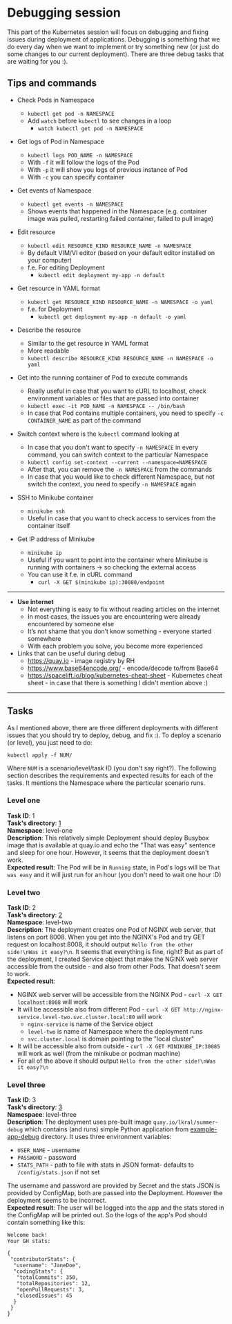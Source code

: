 # Debugging session

This part of the Kubernetes session will focus on debugging and fixing issues during deployment of applications.
Debugging is something that we do every day when we want to implement or try something new (or just do some changes to our current deployment).
There are three debug tasks that are waiting for you :).

## Tips and commands

- Check Pods in Namespace
  - `kubectl get pod -n NAMESPACE`
  - Add `watch` before `kubectl` to see changes in a loop
    - `watch kubectl get pod -n NAMESPACE`

- Get logs of Pod in Namespace
  - `kubectl logs POD_NAME -n NAMESPACE`
  - With `-f` it will follow the logs of the Pod
  - With `-p` it will show you logs of previous instance of Pod
  - With `-c` you can specify container
  
- Get events of Namespace
  -  `kubectl get events -n NAMESPACE`
  -  Shows events that happened in the Namespace (e.g. container image was pulled, restarting failed container, failed to pull image)
 
- Edit resource
  - `kubectl edit RESOURCE_KIND RESOURCE_NAME -n NAMESPACE`
  - By default VIM/VI editor (based on your default editor installed on your computer)
  - f.e. For editing Deployment
    - `kubectl edit deployment my-app -n default`

- Get resource in YAML format
  - `kubectl get RESOURCE_KIND RESOURCE_NAME -n NAMESPACE -o yaml`
  - f.e. for Deployment
    - `kubectl get deployment my-app -n default -o yaml`

- Describe the resource
  - Similar to the get resource in YAML format
  - More readable
  - `kubectl describe RESOURCE_KIND RESOURCE_NAME -n NAMESPACE -o yaml`

- Get into the running container of Pod to execute commands
  - Really useful in case that you want to cURL to localhost, check environment variables or files that are passed into container
  - `kubectl exec -it POD_NAME -n NAMESPACE -- /bin/bash`
  - In case that Pod contains multiple containers, you need to specify `-c CONTAINER_NAME` as part of the command

- Switch context where is the `kubectl` command looking at
  - In case that you don't want to specify `-n NAMESPACE` in every command, you can switch context to the particular Namespace
  - `kubectl config set-context --current --namespace=NAMESPACE`
  - After that, you can remove the `-n NAMESPACE` from the commands
  - In case that you would like to check different Namespace, but not switch the context, you need to specify `-n NAMESPACE` again

- SSH to Minikube container
  - `minikube ssh`
  - Useful in case that you want to check access to services from the container itself

- Get IP address of Minikube
  - `minikube ip`
  - Useful if you want to point into the container where Minikube is running with containers -> so checking the external access
  - You can use it f.e. in cURL command
    - `curl -X GET $(minikube ip):30080/endpoint`

-----------------
- **Use internet**
  - Not everything is easy to fix without reading articles on the internet
  - In most cases, the issues you are encountering were already encountered by someone else
  - It’s not shame that you don’t know something - everyone started somewhere
  - With each problem you solve, you become more experienced
- Links that can be useful during debug
  - https://quay.io - image registry by RH
  - https://www.base64encode.org/ - encode/decode to/from Base64
  - https://spacelift.io/blog/kubernetes-cheat-sheet - Kubernetes cheat sheet - in case that there is something I didn't mention above :)
-----------------

## Tasks

As I mentioned above, there are three different deployments with different issues that you should try to deploy, debug, and fix :).
To deploy a scenario (or level), you just need to do:

```shell
kubectl apply -f NUM/
```

Where `NUM` is a scenario/level/task ID (you don't say right?).
The following section describes the requirements and expected results for each of the tasks.
It mentions the Namespace where the particular scenario runs.

### Level one

**Task ID**: 1</br>
**Task's directory**: [1](1/)</br>
**Namespace**: level-one</br>
**Description**: This relatively simple Deployment should deploy Busybox image that is available at quay.io and 
echo the "That was easy" sentence and sleep for one hour. However, it seems that the deployment doesn't work.</br>
**Expected result**: The Pod will be in `Running` state, in Pod's logs will be `That was easy` and it will 
just run for an hour (you don't need to wait one hour :D)

### Level two

**Task ID**: 2</br>
**Task's directory**: [2](2/)</br>
**Namespace**: level-two</br>
**Description**: The deployment creates one Pod of NGINX web server, that listens on port 8008. When you get into the NGINX's Pod and try
GET request on localhost:8008, it should output `Hello from the other side!\nWas it easy?\n`. It seems that everything is fine, right?
But as part of the deployment, I created Service object that make the NGINX web server accessible from the outside - and also from other Pods. 
That doesn't seem to work.</br>
**Expected result**:
- NGINX web server will be accessible from the NGINX Pod - `curl -X GET localhost:8008` will work
- It will be accessible also from different Pod - `curl -X GET http://nginx-service.level-two.svc.cluster.local:80` will work
  - `nginx-service` is name of the Service object
  - `level-two` is name of Namespace where the deployment runs
  - `svc.cluster.local` is domain pointing to the "local cluster"
- It will be accessible also from outside - `curl -X GET MINIKUBE_IP:30085` will work as well (from the minikube or podman machine)
- For all of the above it should output `Hello from the other side!\nWas it easy?\n`

### Level three

**Task ID**: 3</br>
**Task's directory**: [3](3/)</br>
**Namespace**: level-three</br>
**Description**: The deployment uses pre-built image `quay.io/lkral/summer-debug` which contains (and runs) simple Python application
from [example-app-debug](../example-app-debug/) directory. It uses three environment variables:

- `USER_NAME` - username
- `PASSWORD` - password
- `STATS_PATH` - path to file with stats in JSON format- defaults to `/config/stats.json` if not set

The username and password are provided by Secret and the stats JSON is provided by ConfigMap, both are passed into the Deployment.
However the deployment seems to be incorrect.</br>
**Expected result**: The user will be logged into the app and the stats stored in the ConfigMap will be printed out.
So the logs of the app's Pod should contain something like this:
```
Welcome back!
Your GH stats:

{
 "contributorStats": {
  "username": "JaneDoe",
  "codingStats": {
   "totalCommits": 350,
   "totalRepositories": 12,
   "openPullRequests": 3,
   "closedIssues": 45
  }
 }
}
```